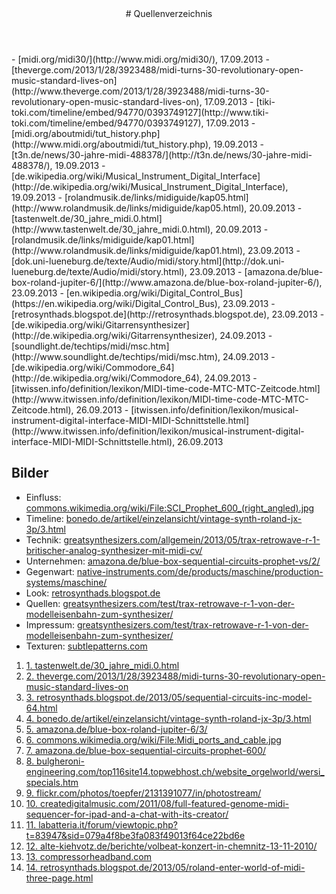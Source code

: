<header markdown="1">
# Quellenverzeichnis <span></span>
</header>

<article markdown="1" class="column3">
- [midi.org/midi30/](http://www.midi.org/midi30/), 17.09.2013
- [theverge.com/2013/1/28/3923488/midi-turns-30-revolutionary-open-music-standard-lives-on](http://www.theverge.com/2013/1/28/3923488/midi-turns-30-revolutionary-open-music-standard-lives-on), 17.09.2013
- [tiki-toki.com/timeline/embed/94770/0393749127](http://www.tiki-toki.com/timeline/embed/94770/0393749127), 17.09.2013
- [midi.org/aboutmidi/tut_history.php](http://www.midi.org/aboutmidi/tut_history.php), 19.09.2013
- [t3n.de/news/30-jahre-midi-488378/](http://t3n.de/news/30-jahre-midi-488378/), 19.09.2013
- [de.wikipedia.org/wiki/Musical_Instrument_Digital_Interface](http://de.wikipedia.org/wiki/Musical_Instrument_Digital_Interface), 19.09.2013
- [rolandmusik.de/links/midiguide/kap05.html](http://www.rolandmusik.de/links/midiguide/kap05.html), 20.09.2013
- [tastenwelt.de/30_jahre_midi.0.html](http://www.tastenwelt.de/30_jahre_midi.0.html), 20.09.2013
- [rolandmusik.de/links/midiguide/kap01.html](http://www.rolandmusik.de/links/midiguide/kap01.html), 23.09.2013
- [dok.uni-lueneburg.de/texte/Audio/midi/story.html](http://dok.uni-lueneburg.de/texte/Audio/midi/story.html), 23.09.2013
- [amazona.de/blue-box-roland-jupiter-6/](http://www.amazona.de/blue-box-roland-jupiter-6/), 23.09.2013
- [en.wikipedia.org/wiki/Digital_Control_Bus](https://en.wikipedia.org/wiki/Digital_Control_Bus), 23.09.2013
- [retrosynthads.blogspot.de](http://retrosynthads.blogspot.de), 23.09.2013
- [de.wikipedia.org/wiki/Gitarrensynthesizer](http://de.wikipedia.org/wiki/Gitarrensynthesizer), 24.09.2013
- [soundlight.de/techtips/midi/msc.htm](http://www.soundlight.de/techtips/midi/msc.htm), 24.09.2013
- [de.wikipedia.org/wiki/Commodore_64](http://de.wikipedia.org/wiki/Commodore_64), 24.09.2013
- [itwissen.info/definition/lexikon/MIDI-time-code-MTC-MTC-Zeitcode.html](http://www.itwissen.info/definition/lexikon/MIDI-time-code-MTC-MTC-Zeitcode.html), 26.09.2013
- [itwissen.info/definition/lexikon/musical-instrument-digital-interface-MIDI-MIDI-Schnittstelle.html](http://www.itwissen.info/definition/lexikon/musical-instrument-digital-interface-MIDI-MIDI-Schnittstelle.html), 26.09.2013


## Bilder
- Einfluss: [commons.wikimedia.org/wiki/File:SCI_Prophet_600_(right_angled).jpg](http://commons.wikimedia.org/wiki/File:SCI_Prophet_600_(right_angled).jpg)
- Timeline: [bonedo.de/artikel/einzelansicht/vintage-synth-roland-jx-3p/3.html](http://www.bonedo.de/artikel/einzelansicht/vintage-synth-roland-jx-3p/3.html)
- Technik: [greatsynthesizers.com/allgemein/2013/05/trax-retrowave-r-1-britischer-analog-synthesizer-mit-midi-cv/](http://greatsynthesizers.com/allgemein/2013/05/trax-retrowave-r-1-britischer-analog-synthesizer-mit-midi-cv/)
- Unternehmen: [amazona.de/blue-box-sequential-circuits-prophet-vs/2/](http://www.amazona.de/blue-box-sequential-circuits-prophet-vs/2/)
- Gegenwart: [native-instruments.com/de/products/maschine/production-systems/maschine/](http://www.native-instruments.com/de/products/maschine/production-systems/maschine/)
- Look: [retrosynthads.blogspot.de](http://retrosynthads.blogspot.de)
- Quellen: [greatsynthesizers.com/test/trax-retrowave-r-1-von-der-modelleisenbahn-zum-synthesizer/](http://greatsynthesizers.com/test/trax-retrowave-r-1-von-der-modelleisenbahn-zum-synthesizer/)
- Impressum: [greatsynthesizers.com/test/trax-retrowave-r-1-von-der-modelleisenbahn-zum-synthesizer/](http://greatsynthesizers.com/test/trax-retrowave-r-1-von-der-modelleisenbahn-zum-synthesizer/)
- Texturen: [subtlepatterns.com](http://subtlepatterns.com)

1. [1. tastenwelt.de/30_jahre_midi.0.html](http://www.tastenwelt.de/30_jahre_midi.0.html)
2. [2. theverge.com/2013/1/28/3923488/midi-turns-30-revolutionary-open-music-standard-lives-on](http://www.theverge.com/2013/1/28/3923488/midi-turns-30-revolutionary-open-music-standard-lives-on)
3. [3. retrosynthads.blogspot.de/2013/05/sequential-circuits-inc-model-64.html](http://retrosynthads.blogspot.de/2013/05/sequential-circuits-inc-model-64.html)
4. [4. bonedo.de/artikel/einzelansicht/vintage-synth-roland-jx-3p/3.html](http://www.bonedo.de/artikel/einzelansicht/vintage-synth-roland-jx-3p/3.html)
5. [5. amazona.de/blue-box-roland-jupiter-6/3/](http://www.amazona.de/blue-box-roland-jupiter-6/3/)
6. [6. commons.wikimedia.org/wiki/File:Midi_ports_and_cable.jpg](http://commons.wikimedia.org/wiki/File:Midi_ports_and_cable.jpg)
7. [7. amazona.de/blue-box-sequential-circuits-prophet-600/](http://www.amazona.de/blue-box-sequential-circuits-prophet-600/)
8. [8. bulgheroni-engineering.com/top116site14.topwebhost.ch/website_orgelworld/wersi_specials.htm](http://www.bulgheroni-engineering.com/top116site14.topwebhost.ch/website_orgelworld/wersi_specials.htm)
9. [9. flickr.com/photos/toepfer/2131391077/in/photostream/](http://www.flickr.com/photos/toepfer/2131391077/in/photostream/)
10. [10. createdigitalmusic.com/2011/08/full-featured-genome-midi-sequencer-for-ipad-and-a-chat-with-its-creator/](http://createdigitalmusic.com/2011/08/full-featured-genome-midi-sequencer-for-ipad-and-a-chat-with-its-creator/)
11. [11. labatteria.it/forum/viewtopic.php?t=83947&sid=079a4f8be3fa083f49013f64ce22bd6e](http://www.labatteria.it/forum/viewtopic.php?t=83947&sid=079a4f8be3fa083f49013f64ce22bd6e)
12. [12. alte-kiehvotz.de/berichte/volbeat-konzert-in-chemnitz-13-11-2010/](http://www.alte-kiehvotz.de/berichte/volbeat-konzert-in-chemnitz-13-11-2010/)
13. [13. compressorheadband.com](http://compressorheadband.com)
14. [14. retrosynthads.blogspot.de/2013/05/roland-enter-world-of-midi-three-page.html](http://retrosynthads.blogspot.de/2013/05/roland-enter-world-of-midi-three-page.html)
</article>
